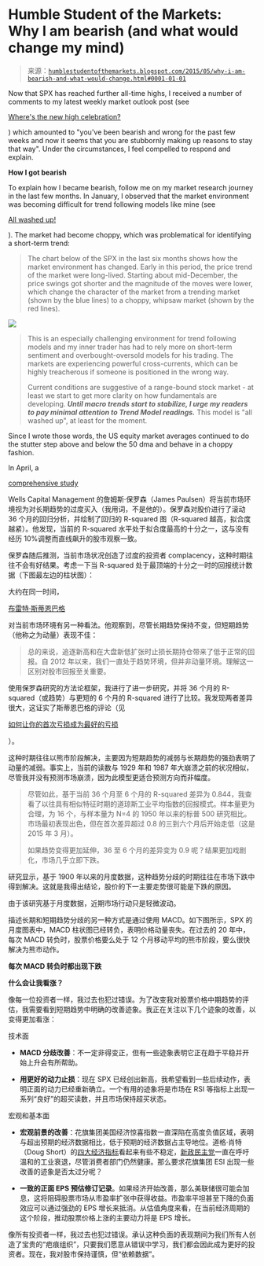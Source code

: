 <!--yml

category: 未分类

date: 2024-05-18 03:21:13

-->

# Humble Student of the Markets: Why I am bearish (and what would change my mind)

> 来源：[`humblestudentofthemarkets.blogspot.com/2015/05/why-i-am-bearish-and-what-would-change.html#0001-01-01`](https://humblestudentofthemarkets.blogspot.com/2015/05/why-i-am-bearish-and-what-would-change.html#0001-01-01)

Now that SPX has reached further all-time highs, I received a number of comments to my latest weekly market outlook post (see

[Where's the new high celebration?](http://humblestudentofthemarkets.blogspot.com/2015/05/wheres-new-high-celebration.html)

) which amounted to "you've been bearish and wrong for the past few weeks and now it seems that you are stubbornly making up reasons to stay that way". Under the circumstances, I feel compelled to respond and explain.

**How I got bearish**

To explain how I became bearish, follow me on my market research journey in the last few months. In January, I observed that the market environment was becoming difficult for trend following models like mine (see

[All washed up!](http://humblestudentofthemarkets.blogspot.com/2015/01/all-washed-up.html)

). The market had become choppy, which was problematical for identifying a short-term trend:

> The chart below of the SPX in the last six months shows how the market environment has changed. Early in this period, the price trend of the market were long-lived. Starting about mid-December, the price swings got shorter and the magnitude of the moves were lower, which change the character of the market from a trending market (shown by the blue lines) to a choppy, whipsaw market (shown by the red lines).

![](https://blogger.googleusercontent.com/img/b/R29vZ2xl/AVvXsEjkEoX2LjramJjl-j39tbDfzeRNGGR3ykL6MK7W3BmsM0bWNqvNlNUNNydwOPWhgaUVf7KfkYi83AJd1i0wqm5LquH_w6yalroYBha-w3Tlm8L6aOoZdlELk9XzQQdHC72H98dYaDX12gk/s1600/SPX.png)

> This is an especially challenging environment for trend following models and my inner trader has had to rely more on short-term sentiment and overbought-oversold models for his trading. The markets are experiencing powerful cross-currents, which can be highly treacherous if someone is positioned in the wrong way.
> 
> Current conditions are suggestive of a range-bound stock market - at least we start to get more clarity on how fundamentals are developing. ***Until macro trends start to stabilize, I urge my readers to pay minimal attention to Trend Model readings.*** This model is "all washed up", at least for the moment.

Since I wrote those words, the US equity market averages continued to do the stutter step above and below the 50 dma and behave in a choppy fashion.

In April, a

[comprehensive study](http://ig.cdn.responsys.net/i4/responsysimages/str2/__RS_CP__/20150406_EMP.pdf)

Wells Capital Management 的詹姆斯·保罗森（James Paulsen）将当前市场环境视为对长期趋势的过度买入（我用词，不是他的）。保罗森对股价进行了滚动 36 个月的回归分析，并绘制了回归的 R-squared 图（R-squared 越高，拟合度越紧）。他发现，当前的 R-squared 水平处于拟合度最高的十分之一，这与没有经历 10%调整而直线飙升的股市观察一致。

保罗森随后推测，当前市场状况创造了过度的投资者 complacency，这种时期往往不会有好结果。考虑一下当 R-squared 处于最顶端的十分之一时的回报统计数据（下图最左边的柱状图）：

大约在同一时间，

[布雷特·斯蒂恩巴格](http://traderfeed.blogspot.com/2015/03/new-highs-and-lows-in-stock-market-and.html)

对当前市场环境有另一种看法。他观察到，尽管长期趋势保持不变，但短期趋势（他称之为动量）表现不佳：

> 总的来说，追逐新高和在大盘新低扩张时止损长期持仓带来了低于正常的回报。自 2012 年以来，我们一直处于趋势环境，但并非动量环境。理解这一区别对股市回报至关重要。

使用保罗森研究的方法论框架，我进行了进一步研究，并将 36 个月的 R-squared（或趋势）与更短的 6 个月的 R-squared 进行了比较。我发现两者差异很大，这证实了斯蒂恩巴格的评论（见

[如何让你的首次亏损成为最好的亏损](http://humblestudentofthemarkets.blogspot.com/2015/04/how-to-make-your-first-loss-be-your.html)

）。

这种时期往往以熊市阶段解决，主要因为短期趋势的减弱与长期趋势的强劲表明了动量的减弱。事实上，当前的读数与 1929 年和 1987 年大崩溃之前的状况相似，尽管我并没有预测市场崩溃，因为此模型更适合预测方向而非幅度。

> 尽管如此，基于当前 36 个月至 6 个月的 R-squared 差异为 0.844，我查看了以往具有相似特征时期的道琼斯工业平均指数的回报模式。样本量更为合理，为 16 个，与样本量为 N=4 的 1950 年以来的标普 500 研究相比。市场最初表现出色，但在首次差异超过 0.8 的三到六个月后开始走低（这是 2015 年 3 月）。
> 
> 如果趋势变得更加延伸，36 至 6 个月的差异变为 0.9 呢？结果更加戏剧化，市场几乎立即下跌。

研究显示，基于 1900 年以来的月度数据，这种趋势分歧的时期往往在市场下跌中得到解决。这就是我得出结论，股价的下一主要走势很可能是下跌的原因。

由于该研究基于月度数据，近期市场行动只是轻微波动。

描述长期和短期趋势分歧的另一种方式是通过使用 MACD。如下图所示，SPX 的月度图表中，MACD 柱状图已经转负，表明价格动量丧失。在过去的 20 年中，每次 MACD 转负时，股票价格要么处于 12 个月移动平均的熊市阶段，要么很快解决为熊市动作。

**每次 MACD 转负时都出现下跌**

**什么会让我看涨？**

像每一位投资者一样，我过去也犯过错误。为了改变我对股票价格中期趋势的评估，我需要看到短期趋势中明确的改善迹象。我正在关注以下几个迹象的改善，以变得更加看涨：

技术面

+   **MACD 分歧改善**：不一定非得变正，但有一些迹象表明它正在趋于平稳并开始上升会有所帮助。

+   **用更好的动力止损**：现在 SPX 已经创出新高，我希望看到一些后续动作，表明正面的动力已经重新确立。一个有用的迹象将是市场在 RSI 等指标上出现一系列“良好”的超买读数，并且市场保持超买状态。

宏观和基本面

+   **宏观前景的改善**：花旗集团美国经济惊喜指数一直深陷在高度负值区域，表明与超出预期的经济数据相比，低于预期的经济数据占主导地位。道格·肖特（Doug Short）的[四大经济指标](http://www.advisorperspectives.com/dshort/updates/Big-Four-Economic-Indicators.php)看起来有些不稳定，[新政民主党](http://community.xe.com/blog/xe-market-analysis/weekly-indicators-overly-strong-killing-us-expansion-edition)一直在呼吁温和的工业衰退，尽管消费者部门仍然健康。那么要求花旗集团 ESI 出现一些改善的迹象是否太过分呢？

+   **一致的正面 EPS 预估修订记录**。如果经济开始改善，那么美联储很可能会加息，这将阻碍股票市场从市盈率扩张中获得收益。市盈率平坦甚至下降的负面效应可以通过强劲的 EPS 增长来抵消。从估值角度来看，在当前经济周期的这个阶段，推动股票价格上涨的主要动力将是 EPS 增长。

像所有投资者一样，我过去也犯过错误。承认这种负面的表现期间为我们所有人创造了宝贵的“疤痕组织”，只要我们愿意从错误中学习，我们都会因此成为更好的投资者。现在，我对股市保持谨慎，但“依赖数据”。

